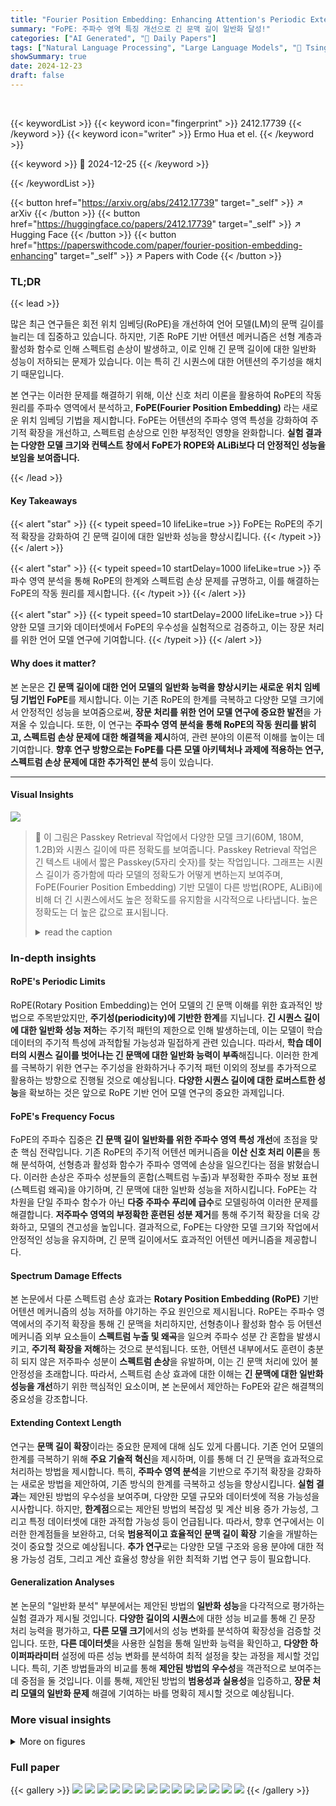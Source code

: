 ```yaml
---
title: "Fourier Position Embedding: Enhancing Attention's Periodic Extension for Length Generalization"
summary: "FoPE: 주파수 영역 특징 개선으로 긴 문맥 길이 일반화 달성!"
categories: ["AI Generated", "🤗 Daily Papers"]
tags: ["Natural Language Processing", "Large Language Models", "🏢 Tsinghua University",]
showSummary: true
date: 2024-12-23
draft: false
---
```


<br>

{{< keywordList >}}
{{< keyword icon="fingerprint" >}} 2412.17739 {{< /keyword >}}
{{< keyword icon="writer" >}} Ermo Hua et el. {{< /keyword >}}
 
{{< keyword >}} 🤗 2024-12-25 {{< /keyword >}}
 
{{< /keywordList >}}

{{< button href="https://arxiv.org/abs/2412.17739" target="_self" >}}
↗ arXiv
{{< /button >}}
{{< button href="https://huggingface.co/papers/2412.17739" target="_self" >}}
↗ Hugging Face
{{< /button >}}
{{< button href="https://paperswithcode.com/paper/fourier-position-embedding-enhancing" target="_self" >}}
↗ Papers with Code
{{< /button >}}




### TL;DR


{{< lead >}}

많은 최근 연구들은 회전 위치 임베딩(RoPE)을 개선하여 언어 모델(LM)의 문맥 길이를 늘리는 데 집중하고 있습니다. 하지만, 기존 RoPE 기반 어텐션 메커니즘은 선형 계층과 활성화 함수로 인해 스펙트럼 손상이 발생하고, 이로 인해 긴 문맥 길이에 대한 일반화 성능이 저하되는 문제가 있습니다. 이는 특히 긴 시퀀스에 대한 어텐션의 주기성을 해치기 때문입니다.

본 연구는 이러한 문제를 해결하기 위해, 이산 신호 처리 이론을 활용하여 RoPE의 작동 원리를 주파수 영역에서 분석하고, **FoPE(Fourier Position Embedding)** 라는 새로운 위치 임베딩 기법을 제시합니다. FoPE는 어텐션의 주파수 영역 특성을 강화하여 주기적 확장을 개선하고, 스펙트럼 손상으로 인한 부정적인 영향을 완화합니다.  **실험 결과는 다양한 모델 크기와 컨텍스트 창에서 FoPE가 ROPE와 ALiBi보다 더 안정적인 성능을 보임을 보여줍니다.**

{{< /lead >}}


#### Key Takeaways

{{< alert "star" >}}
{{< typeit speed=10 lifeLike=true >}} FoPE는 RoPE의 주기적 확장을 강화하여 긴 문맥 길이에 대한 일반화 성능을 향상시킵니다. {{< /typeit >}}
{{< /alert >}}

{{< alert "star" >}}
{{< typeit speed=10 startDelay=1000 lifeLike=true >}} 주파수 영역 분석을 통해 RoPE의 한계와 스펙트럼 손상 문제를 규명하고, 이를 해결하는 FoPE의 작동 원리를 제시합니다. {{< /typeit >}}
{{< /alert >}}

{{< alert "star" >}}
{{< typeit speed=10 startDelay=2000 lifeLike=true >}} 다양한 모델 크기와 데이터셋에서 FoPE의 우수성을 실험적으로 검증하고, 이는 장문 처리를 위한 언어 모델 연구에 기여합니다. {{< /typeit >}}
{{< /alert >}}

#### Why does it matter?
본 논문은 **긴 문맥 길이에 대한 언어 모델의 일반화 능력을 향상시키는 새로운 위치 임베딩 기법인 FoPE**를 제시합니다.  이는 기존 RoPE의 한계를 극복하고 다양한 모델 크기에서 안정적인 성능을 보여줌으로써, **장문 처리를 위한 언어 모델 연구에 중요한 발전**을 가져올 수 있습니다. 또한, 이 연구는 **주파수 영역 분석을 통해 RoPE의 작동 원리를 밝히고,  스펙트럼 손상 문제에 대한 해결책을 제시**하여, 관련 분야의 이론적 이해를 높이는 데 기여합니다.  **향후 연구 방향으로는 FoPE를 다른 모델 아키텍처나 과제에 적용하는 연구, 스펙트럼 손상 문제에 대한 추가적인 분석** 등이 있습니다.

------
#### Visual Insights



![](https://arxiv.org/html/2412.17739/x1.png)

> 🔼 이 그림은 Passkey Retrieval 작업에서 다양한 모델 크기(60M, 180M, 1.2B)와 시퀀스 길이에 따른 정확도를 보여줍니다. Passkey Retrieval 작업은 긴 텍스트 내에서 짧은 Passkey(5자리 숫자)를 찾는 작업입니다.  그래프는 시퀀스 길이가 증가함에 따라 모델의 정확도가 어떻게 변하는지 보여주며,  FoPE(Fourier Position Embedding) 기반 모델이 다른 방법(ROPE, ALiBi)에 비해 더 긴 시퀀스에서도 높은 정확도를 유지함을 시각적으로 나타냅니다.  높은 정확도는 더 높은 값으로 표시됩니다.
> <details>
> <summary>read the caption</summary>
> (a) Accuracy on Passkey Retrieval (higher is better)
> </details>







### In-depth insights


#### RoPE's Periodic Limits
RoPE(Rotary Position Embedding)는 언어 모델의 긴 문맥 이해를 위한 효과적인 방법으로 주목받았지만, **주기성(periodicity)에 기반한 한계**를 지닙니다.  **긴 시퀀스 길이에 대한 일반화 성능 저하**는 주기적 패턴의 제한으로 인해 발생하는데, 이는 모델이 학습 데이터의 주기적 특성에 과적합될 가능성과 밀접하게 관련 있습니다.  따라서, **학습 데이터의 시퀀스 길이를 벗어나는 긴 문맥에 대한 일반화 능력이 부족**해집니다.  이러한 한계를 극복하기 위한 연구는 주기성을 완화하거나 주기적 패턴 이외의 정보를 추가적으로 활용하는 방향으로 진행될 것으로 예상됩니다.  **다양한 시퀀스 길이에 대한 로버스트한 성능**을 확보하는 것은 앞으로 RoPE 기반 언어 모델 연구의 중요한 과제입니다.

#### FoPE's Frequency Focus
FoPE의 주파수 집중은 **긴 문맥 길이 일반화를 위한 주파수 영역 특성 개선**에 초점을 맞춘 핵심 전략입니다.  기존 RoPE의 주기적 어텐션 메커니즘을 **이산 신호 처리 이론**을 통해 분석하여, 선형층과 활성화 함수가 주파수 영역에 손상을 일으킨다는 점을 밝혔습니다.  이러한 손상은 주파수 성분들의 혼합(스펙트럼 누출)과 부정확한 주파수 정보 표현(스펙트럼 왜곡)을 야기하며, 긴 문맥에 대한 일반화 성능을 저하시킵니다. FoPE는 각 차원을 단일 주파수 함수가 아닌 **다중 주파수 푸리에 급수**로 모델링하여 이러한 문제를 해결합니다.  **저주파수 영역의 부정확한 훈련된 성분 제거**를 통해 주기적 확장을 더욱 강화하고, 모델의 견고성을 높입니다.  결과적으로, FoPE는 다양한 모델 크기와 작업에서 안정적인 성능을 유지하며, 긴 문맥 길이에서도 효과적인 어텐션 메커니즘을 제공합니다.

#### Spectrum Damage Effects
본 논문에서 다룬 스펙트럼 손상 효과는 **Rotary Position Embedding (RoPE)** 기반 어텐션 메커니즘의 성능 저하를 야기하는 주요 원인으로 제시됩니다.  RoPE는 주파수 영역에서의 주기적 확장을 통해 긴 문맥을 처리하지만, 선형층이나 활성화 함수 등 어텐션 메커니즘 외부 요소들이 **스펙트럼 누출 및 왜곡**을 일으켜 주파수 성분 간 혼합을 발생시키고, **주기적 확장을 저해**하는 것으로 분석됩니다.  또한, 어텐션 내부에서도 훈련이 충분히 되지 않은 저주파수 성분이 **스펙트럼 손상**을 유발하며, 이는 긴 문맥 처리에 있어 불안정성을 초래합니다.  따라서, 스펙트럼 손상 효과에 대한 이해는 **긴 문맥에 대한 일반화 성능을 개선**하기 위한 핵심적인 요소이며,  본 논문에서 제안하는 FoPE와 같은 해결책의 중요성을 강조합니다.

#### Extending Context Length
연구는 **문맥 길이 확장**이라는 중요한 문제에 대해 심도 있게 다룹니다. 기존 언어 모델의 한계를 극복하기 위해 **주요 기술적 혁신**을 제시하며, 이를 통해 더 긴 문맥을 효과적으로 처리하는 방법을 제시합니다. 특히, **주파수 영역 분석**을 기반으로 주기적 확장을 강화하는 새로운 방법을 제안하여, 기존 방식의 한계를 극복하고 성능을 향상시킵니다.  **실험 결과**는 제안된 방법의 우수성을 보여주며, 다양한 모델 규모와 데이터셋에 적용 가능성을 시사합니다.  하지만, **한계점**으로는 제안된 방법의 복잡성 및 계산 비용 증가 가능성, 그리고 특정 데이터셋에 대한 과적합 가능성 등이 언급됩니다. 따라서, 향후 연구에서는 이러한 한계점들을 보완하고, 더욱 **범용적이고 효율적인 문맥 길이 확장** 기술을 개발하는 것이 중요할 것으로 예상됩니다.  **추가 연구**로는 다양한 모델 구조와 응용 분야에 대한 적용 가능성 검토, 그리고 계산 효율성 향상을 위한 최적화 기법 연구 등이 필요합니다.

#### Generalization Analyses
본 논문의 "일반화 분석" 부분에서는 제안된 방법의 **일반화 성능**을 다각적으로 평가하는 실험 결과가 제시될 것입니다.  **다양한 길이의 시퀀스**에 대한 성능 비교를 통해 긴 문장 처리 능력을 평가하고, **다른 모델 크기**에서의 성능 변화를 분석하여 확장성을 검증할 것입니다. 또한, **다른 데이터셋**을 사용한 실험을 통해 일반화 능력을 확인하고, **다양한 하이퍼파라미터** 설정에 따른 성능 변화를 분석하여 최적 설정을 찾는 과정을 제시할 것입니다.  특히, 기존 방법들과의 비교를 통해 **제안된 방법의 우수성**을 객관적으로 보여주는 데 중점을 둘 것입니다.  이를 통해, 제안된 방법의 **범용성과 실용성**을 입증하고, **장문 처리 모델의 일반화 문제** 해결에 기여하는 바를 명확히 제시할 것으로 예상됩니다.


### More visual insights

<details>
<summary>More on figures
</summary>


![](https://arxiv.org/html/2412.17739/x2.png)

> 🔼 그림 (b)는 C4 데이터셋을 사용하여 측정된 perplexity를 보여줍니다. perplexity는 언어 모델이 문장을 얼마나 잘 예측하는지를 나타내는 지표로, 값이 낮을수록 모델의 성능이 좋음을 의미합니다. 이 그래프는 서로 다른 길이의 시퀀스에 대해 세 가지 다른 모델(FoPE, ROPE, ALiBi)의 perplexity를 비교하여, 각 모델의 길이 일반화 성능을 보여줍니다.  다양한 모델 크기(60M, 180M, 1.2B)에 따른 perplexity 변화를 시퀀스 길이에 따라 비교 분석하여, FoPE가 다양한 길이의 시퀀스에 대해 더욱 안정적인 perplexity를 유지함을 보여줍니다.
> <details>
> <summary>read the caption</summary>
> (b) Perplexity on C4 (lower is better)
> </details>



![](https://arxiv.org/html/2412.17739/x3.png)

> 🔼 그림 1은 최대 시퀀스 길이 512로 학습된 모델의 정확도와 퍼플렉서티를 시퀀스 길이에 따라 보여줍니다.  세 가지 크기의 모델 (60M, 180M, 1.2B 매개변수)에 대해, FoPE, ROPE, ALiBi 세 가지 위치 임베딩 방법의 성능을 비교합니다. 패스키 검색 작업(정확도)과 C4 데이터셋(퍼플렉서티)에서의 결과를 보여주며, FoPE가 다양한 시퀀스 길이에 대해 더 안정적인 성능을 보이는 것을 보여줍니다.
> <details>
> <summary>read the caption</summary>
> Figure 1: Training with max_seq_length=512.
> </details>



![](https://arxiv.org/html/2412.17739/x4.png)

> 🔼 그림 2는 RoPE의 주기적 확장이 저하되는 이유와 FoPE가 이러한 문제를 해결하여 길이 일반화를 개선하는 방법을 보여줍니다. (a)는 신호가 선형 및 비선형 변환을 통과할 때 스펙트럼 누수 및 왜곡이 발생하여 여러 주파수가 단일 차원으로 혼합되는 것을 보여줍니다. RoPE는 각 차원을 단일 주파수 구성 요소로 취급하는 반면, FoPE는 각 차원을 서로 다른 주파수 구성 요소의 푸리에 급수로 모델링하여 정보를 보다 효과적으로 분리하고 스펙트럼 손상을 완화합니다. (b)는 FoPE가 주기적 확장에 해로운 훈련이 부족한 주파수 구성 요소를 제거하는 방법을 보여줍니다. 영 주파수 구성 요소만 유지함으로써 FoPE는 주기적 확장을 보호하고 더욱 강력한 길이 일반화를 제공합니다.
> <details>
> <summary>read the caption</summary>
> Figure 2: The reasons why RoPE’s periodic extension deteriorates and how FoPE addresses these issues to improve length generalization. (a) As signals pass through linear and nonlinear transformations, this causes spectral leakage and distortion, mixing multiple frequencies into a single dimension. Under RoPE, each dimension is treated as a single-frequency component. By contrast, FoPE models each dimension as a Fourier series of different frequency components, thereby separating information more effectively and mitigating spectral damage. (b) FoPE eliminates inadequately trained frequency components, which are harmful for periodic extension. By preserving only the zero-frequency component, FoPE safeguards periodic extension and delivers more robust length generalization.
> </details>



![](https://arxiv.org/html/2412.17739/x5.png)

> 🔼 이 그림은 Passkey Retrieval 작업에서의 정확도를 보여줍니다. Passkey Retrieval이란 긴 문맥에서 짧은 암호(5자리 숫자)를 찾는 작업입니다.  x축은 시퀀스 길이(문맥의 길이)를 나타내고, y축은 정확도를 나타냅니다. 정확도가 높을수록 모델이 긴 문맥에서도 암호를 정확하게 찾는다는 것을 의미합니다.  다양한 크기의 모델(60M, 180M, 1.2B)에 대한 결과를 비교하여, 제시된 방법(FoPE)이 다른 방법들(ROPE, ALiBi)에 비해 긴 문맥에서도 더 높은 정확도를 유지함을 보여줍니다.
> <details>
> <summary>read the caption</summary>
> (a) Accuracy on Passkey Retrieval (higher is better)
> </details>



![](https://arxiv.org/html/2412.17739/x6.png)

> 🔼 그림 (b)는 C4 데이터셋에 대한 perplexity를 보여줍니다. perplexity는 언어 모델이 문장 내 단어들을 얼마나 잘 예측하는지를 나타내는 지표이며, 값이 낮을수록 모델의 성능이 좋음을 의미합니다. 이 그래프는 서로 다른 모델 크기(60M, 180M, 1.2B)와 서로 다른 위치 임베딩 기법(FoPE, ROPE, ALiBi)을 사용했을 때의 perplexity를 시퀀스 길이에 따라 비교 분석한 결과를 보여줍니다.  다양한 시퀀스 길이에 따른 perplexity 변화를 통해 각 위치 임베딩 기법의 성능과 일반화 능력을 평가할 수 있습니다. 특히 긴 시퀀스에 대한 성능 저하 정도를 확인하여 모델의 확장성을 판단하는 데 도움이 됩니다.
> <details>
> <summary>read the caption</summary>
> (b) Perplexity on C4 (lower is better)
> </details>



![](https://arxiv.org/html/2412.17739/x7.png)

> 🔼 그림 3은 FoPE의 길이 외삽 성능을 보여줍니다. 최대 시퀀스 길이 512로 학습된 모델을 YARN과 FoPE를 사용하여 최대 시퀀스 길이 1024의 코퍼스에 대해 외삽합니다.  이를 통해 FoPE가 기존 모델의 최대 시퀀스 길이를 초과하는 긴 시퀀스에 대해서도 성능을 유지하는지 확인합니다.  그림은 Passkey Retrieval 정확도와 C4 코퍼스의 perplexity를 보여주는 여러 그래프로 구성되어, FoPE의 성능을 ROPE, ALiBi와 비교 분석합니다.
> <details>
> <summary>read the caption</summary>
> Figure 3: Effectiveness of FoPE in length extrapolation. Starting point models trained with a maximum sequence length of 512 are extrapolated using YARN and FoPE on a corpus with a maximum sequence length of 1024.
> </details>



![](https://arxiv.org/html/2412.17739/x8.png)

> 🔼 그림 4는 Gutenberg Books 데이터셋으로 최대 시퀀스 길이 512를 사용하여 사전 훈련된 모델을 C4 검증 세트에서 평가한 결과를 보여줍니다. FoPE는 서로 다른 데이터 분포에서도 일반화 능력을 보여줍니다.  즉, 다른 데이터셋으로 훈련했음에도 불구하고 C4 데이터셋에서도 좋은 성능을 유지함을 의미합니다. 이는 모델의 일반화 성능이 데이터셋에 크게 의존하지 않음을 시사합니다.
> <details>
> <summary>read the caption</summary>
> Figure 4: Training with max_seq_length=512 on Gutenberg Books and evaluating on a validation set of C4, FoPE also demonstrates its ability to generalize across different data distributions.
> </details>



![](https://arxiv.org/html/2412.17739/x9.png)

> 🔼 그림 5(a)는 FoPE의 두 가지 하위 모듈, 즉 푸리에 급수(FS)와 영점 절단(CF)의 영향을 분석한 결과를 보여줍니다.  푸리에 급수는 각 차원을 단일 주파수 함수로 처리하는 기존 ROPE와 달리 다중 주파수 함수로 모델링하여 주파수 영역 특성을 개선합니다.  영점 절단은 학습이 부족한 저주파수 성분을 제거하여 주기적 확장을 방해하는 스펙트럼 손상을 완화합니다.  실험 결과는 두 기법 모두 길이 일반화에 기여하지만, 두 기법을 결합했을 때 더욱 효과적임을 보여줍니다. 특히, 푸리에 급수는 길이 일반화에 더 큰 영향을 미치며, 영점 절단은 현재 데이터셋과 시퀀스 길이에 대한 적합성을 높입니다.  이는 스펙트럼 손상이 길이 일반화에 상당한 영향을 미치고, 영점 주파수 성분이 가장 중요한 정보를 담고 있음을 시사합니다.
> <details>
> <summary>read the caption</summary>
> (a) Ablation for different sub-methods
> </details>



![](https://arxiv.org/html/2412.17739/x10.png)

> 🔼 이 그림은 FoPE 모델의 하이퍼파라미터 σ(시그마) 값을 변화시켰을 때의 성능 변화를 보여줍니다. σ는 FoPE에서 Undertrained Frequency Components를 제거하는 정도를 결정하는 파라미터입니다. 그림은 서로 다른 σ 값에 따른 perplexity 비율과 Passkey Retrieval 정확도의 변화를 보여주는 그래프로, σ 값의 변화에 따른 모델 성능의 민감도를 분석하는 데 사용됩니다.  x축은 시그마 값을 나타내며, y축은 perplexity 비율 또는 Passkey Retrieval 정확도를 나타냅니다. 다양한 시퀀스 길이에 대한 결과를 보여줌으로써, σ 값이 모델의 성능에 미치는 영향을 다각적으로 분석합니다.
> <details>
> <summary>read the caption</summary>
> (b) Ablation for different σ𝜎\sigmaitalic_σ
> </details>



![](https://arxiv.org/html/2412.17739/x11.png)

> 🔼 이 그림은 FoPE 모델의 하이퍼파라미터 D(주파수의 수)가 성능에 미치는 영향을 보여줍니다. D값을 변화시키면서 perplexity 비율(PPL 비율)과 Passkey 검색 정확도를 측정하여, D값의 변화에 따른 성능 변화를 보여줍니다.  그림을 통해 적절한 D값을 설정하는 것이 모델의 성능 향상에 중요하다는 것을 알 수 있습니다.
> <details>
> <summary>read the caption</summary>
> (c) Ablation for different D𝐷Ditalic_D
> </details>



</details>






### Full paper

{{< gallery >}}
<img src="paper_images/1.png" class="grid-w50 md:grid-w33 xl:grid-w25" />
<img src="paper_images/2.png" class="grid-w50 md:grid-w33 xl:grid-w25" />
<img src="paper_images/3.png" class="grid-w50 md:grid-w33 xl:grid-w25" />
<img src="paper_images/4.png" class="grid-w50 md:grid-w33 xl:grid-w25" />
<img src="paper_images/5.png" class="grid-w50 md:grid-w33 xl:grid-w25" />
<img src="paper_images/6.png" class="grid-w50 md:grid-w33 xl:grid-w25" />
<img src="paper_images/7.png" class="grid-w50 md:grid-w33 xl:grid-w25" />
<img src="paper_images/8.png" class="grid-w50 md:grid-w33 xl:grid-w25" />
<img src="paper_images/9.png" class="grid-w50 md:grid-w33 xl:grid-w25" />
<img src="paper_images/10.png" class="grid-w50 md:grid-w33 xl:grid-w25" />
<img src="paper_images/11.png" class="grid-w50 md:grid-w33 xl:grid-w25" />
<img src="paper_images/12.png" class="grid-w50 md:grid-w33 xl:grid-w25" />
<img src="paper_images/13.png" class="grid-w50 md:grid-w33 xl:grid-w25" />
<img src="paper_images/14.png" class="grid-w50 md:grid-w33 xl:grid-w25" />
{{< /gallery >}}